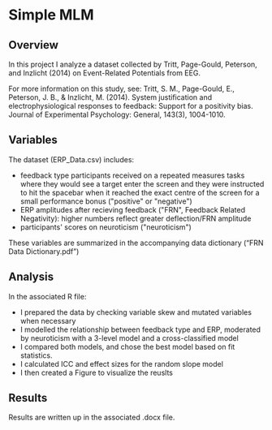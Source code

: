 # Simple MLM

## Overview
In this project I analyze a dataset collected by Tritt, Page-Gould, Peterson, and Inzlicht (2014) on Event-Related Potentials from EEG.

For more information on this study, see:
Tritt, S. M., Page-Gould, E., Peterson, J. B., & Inzlicht, M. (2014). System justification and electrophysiological responses to feedback: Support for a positivity bias. Journal of Experimental Psychology: General, 143(3), 1004-1010.

## Variables
The dataset (ERP_Data.csv) includes:
- feedback type participants received on a repeated measures tasks where they would see a target enter the screen and they were instructed to hit the spacebar when it reached the exact centre of the screen for a small performance bonus ("positive" or "negative")
- ERP amplitudes after recieving feedback ("FRN", Feedback Related Negativity): higher numbers reflect greater deflection/FRN amplitude
- participants' scores on neuroticism ("neuroticism")

These variables are summarized in the accompanying data dictionary (“FRN Data Dictionary.pdf”)

## Analysis
In the associated R file:
- I prepared the  data by checking variable skew and mutated variables when necessary
- I modelled the relationship between feedback type and ERP, moderated by neuroticism with a 3-level model and a cross-classified model
- I compared both models, and chose the best model based on fit statistics.
- I calculated ICC and effect sizes for the random slope model
- I then created a Figure to visualize the reuslts

## Results
Results are written up in the associated .docx file.

